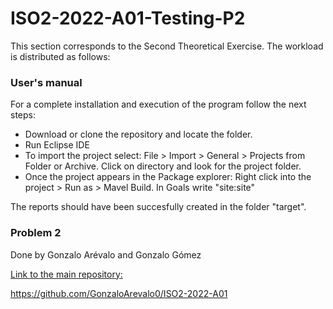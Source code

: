 # ISO2-2022-A01-Testing-P2
This section corresponds to the Second Theoretical Exercise. The workload is distributed as follows:

### User's manual

For a complete installation and execution of the program follow the next steps:

* Download or clone the repository and locate the folder.
* Run Eclipse IDE
* To import the project select: File > Import > General > Projects from Folder or Archive. Click on directory and look for the project folder.
* Once the project appears in the Package explorer: Right click into the project > Run as > Mavel Build. In Goals write "site:site"

The reports should have been succesfully created in the folder "target".

### Problem 2
Done by Gonzalo Arévalo and Gonzalo Gómez

<ins>Link to the main repository:<ins/> 

https://github.com/GonzaloArevalo0/ISO2-2022-A01
